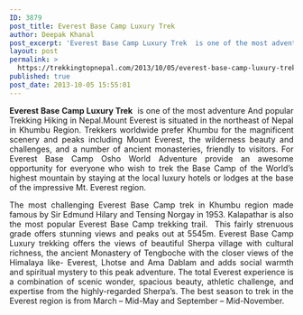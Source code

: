 ```yaml
---
ID: 3879
post_title: Everest Base Camp Luxury Trek
author: Deepak Khanal
post_excerpt: 'Everest Base Camp Luxury Trek  is one of the most adventure And popular Trekking Hiking in Nepal.Mount Everest is situated in the northeast of Nepal in Khumbu Region. Trekkers worldwide prefer Khumbu for the magnificent scenery and peaks including Mount Everest, the wilderness beauty and challenges, and a number of ancient monasteries,friendly to visitors. '
layout: post
permalink: >
  https://trekkingtopnepal.com/2013/10/05/everest-base-camp-luxury-trek/
published: true
post_date: 2013-10-05 15:55:01
---
```

<p style="text-align: justify;"><strong>Everest Base Camp Luxury Trek</strong>  is one of the most adventure And popular Trekking Hiking in Nepal.Mount Everest is situated in the northeast of Nepal in Khumbu Region. Trekkers worldwide prefer Khumbu for the magnificent scenery and peaks including Mount Everest, the wilderness beauty and challenges, and a number of ancient monasteries, friendly to visitors. For Everest Base Camp Osho World Adventure provide an awesome opportunity for everyone who wish to trek the Base Camp of the World’s highest mountain by staying at the local luxury hotels or lodges at the base of the impressive Mt. Everest region.</p>
<p style="text-align: justify;">The most challenging Everest Base Camp trek in Khumbu region made famous by Sir Edmund Hilary and Tensing Norgay in 1953. Kalapathar is also the most popular Everest Base Camp trekking trail.  This fairly strenuous grade offers stunning views and peaks out at 5545m. Everest Base Camp Luxury trekking offers the views of beautiful Sherpa village with cultural richness, the ancient Monastery of Tengboche with the closer views of the Himalaya like- Everest, Lhotse and Ama Dablam and adds social warmth and spiritual mystery to this peak adventure. The total Everest experience is a combination of scenic wonder, spacious beauty, athletic challenge, and expertise from the highly-regarded Sherpa’s. The best season to trek in the Everest region is from March – Mid-May and September – Mid-November.</p>